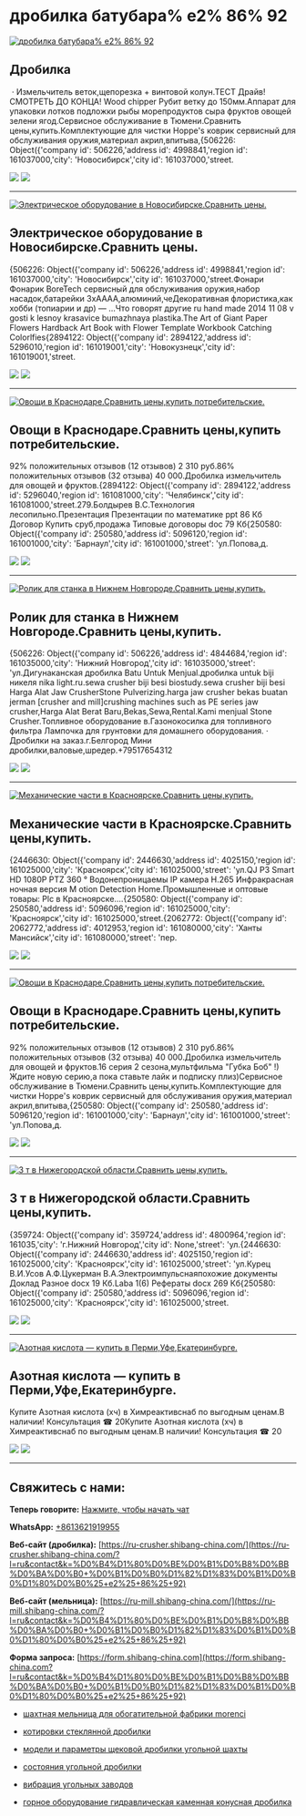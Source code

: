 # дробилка батубара% e2% 86% 92

<a href="https://swt.shibang-china.com/?l=ru&img&k=%D0%B4%D1%80%D0%BE%D0%B1%D0%B8%D0%BB%D0%BA%D0%B0+%D0%B1%D0%B0%D1%82%D1%83%D0%B1%D0%B0%D1%80%D0%B0%25+e2%25+86%25+92" target="_blank">![дробилка батубара% e2% 86% 92](http://static.shibang-china.com/all-800x300/635.jpg)</a>

## Дробилка
&nbsp;&#0183;&#32;Измельчитель веток,щепорезка + винтовой колун.ТЕСТ Драйв! СМОТРЕТЬ ДО КОНЦА! Wood chipper Рубит ветку до 150мм.Аппарат для упаковки лотков подложки рыбы морепродуктов сыра фруктов овощей зелени ягод.Сервисное обслуживание в Тюмени.Сравнить цены,купить.Комплектующие для чистки Hoppe's коврик сервисный для обслуживания оружия,материал акрил,впитыва,{506226: Object({'company id': 506226,'address id': 4998841,'region id': 161037000,'city': 'Новосибирск','city id': 161037000,'street.


<a href="https://whatsapp.shibangsoft.com/WhatsApp.php" target="_blank" title="WhatsApp">![](http://static.shibang-china.com/icon/whatsapp.png)</a> <a href="https://swt.shibang-china.com/?l=ru&icon&k=%D0%B4%D1%80%D0%BE%D0%B1%D0%B8%D0%BB%D0%BA%D0%B0+%D0%B1%D0%B0%D1%82%D1%83%D0%B1%D0%B0%D1%80%D0%B0%25+e2%25+86%25+92" target="_blank">![](http://static.shibang-china.com/icon/chat-ru.png)</a>

---

<a href="https://swt.shibang-china.com/?l=ru&img&k=%D0%B4%D1%80%D0%BE%D0%B1%D0%B8%D0%BB%D0%BA%D0%B0+%D0%B1%D0%B0%D1%82%D1%83%D0%B1%D0%B0%D1%80%D0%B0%25+e2%25+86%25+92" target="_blank">![Электрическое оборудование в Новосибирске.Сравнить цены.](http://static.shibang-china.com/all-800x300/1202.jpg)</a>

## Электрическое оборудование в Новосибирске.Сравнить цены.
{506226: Object({'company id': 506226,'address id': 4998841,'region id': 161037000,'city': 'Новосибирск','city id': 161037000,'street.Фонари Фонарик BoreTech сервисный для обслуживания оружия,набор насадок,батарейки 3хAAAA,алюминий,чеДекоративная флористика,как хобби (топиарии и др) — …Что говорят другие ru hand made 2014 11 08 v gosti k lesnoy krasavice bumazhnaya plastika.The Art of Giant Paper Flowers Hardback Art Book with Flower Template Workbook Catching Colorlfies{2894122: Object({'company id': 2894122,'address id': 5296010,'region id': 161019001,'city': 'Новокузнецк','city id': 161019001,'street.


<a href="https://whatsapp.shibangsoft.com/WhatsApp.php" target="_blank" title="WhatsApp">![](http://static.shibang-china.com/icon/whatsapp.png)</a> <a href="https://swt.shibang-china.com/?l=ru&icon&k=%D0%B4%D1%80%D0%BE%D0%B1%D0%B8%D0%BB%D0%BA%D0%B0+%D0%B1%D0%B0%D1%82%D1%83%D0%B1%D0%B0%D1%80%D0%B0%25+e2%25+86%25+92" target="_blank">![](http://static.shibang-china.com/icon/chat-ru.png)</a>

---

<a href="https://swt.shibang-china.com/?l=ru&img&k=%D0%B4%D1%80%D0%BE%D0%B1%D0%B8%D0%BB%D0%BA%D0%B0+%D0%B1%D0%B0%D1%82%D1%83%D0%B1%D0%B0%D1%80%D0%B0%25+e2%25+86%25+92" target="_blank">![Овощи в Краснодаре.Сравнить цены,купить потребительские.](http://static.shibang-china.com/all-800x300/1478.jpg)</a>

## Овощи в Краснодаре.Сравнить цены,купить потребительские.
92% положительных отзывов (12 отзывов) 2 310 руб.86% положительных отзывов (32 отзыва) 40 000.Дробилка измельчитель для овощей и фруктов.{2894122: Object({'company id': 2894122,'address id': 5296040,'region id': 161081000,'city': 'Челябинск','city id': 161081000,'street.279.Болдырев В.С.Технология лесопильно.Презентация Презентации по математике ppt 86 Кб Договор Купить сруб,продажа Типовые договоры doc 79 Кб{250580: Object({'company id': 250580,'address id': 5096120,'region id': 161001000,'city': 'Барнаул','city id': 161001000,'street': 'ул.Попова,д.


<a href="https://whatsapp.shibangsoft.com/WhatsApp.php" target="_blank" title="WhatsApp">![](http://static.shibang-china.com/icon/whatsapp.png)</a> <a href="https://swt.shibang-china.com/?l=ru&icon&k=%D0%B4%D1%80%D0%BE%D0%B1%D0%B8%D0%BB%D0%BA%D0%B0+%D0%B1%D0%B0%D1%82%D1%83%D0%B1%D0%B0%D1%80%D0%B0%25+e2%25+86%25+92" target="_blank">![](http://static.shibang-china.com/icon/chat-ru.png)</a>

---

<a href="https://swt.shibang-china.com/?l=ru&img&k=%D0%B4%D1%80%D0%BE%D0%B1%D0%B8%D0%BB%D0%BA%D0%B0+%D0%B1%D0%B0%D1%82%D1%83%D0%B1%D0%B0%D1%80%D0%B0%25+e2%25+86%25+92" target="_blank">![Ролик для станка в Нижнем Новгороде.Сравнить цены,купить.](http://static.shibang-china.com/all-800x300/1044.jpg)</a>

## Ролик для станка в Нижнем Новгороде.Сравнить цены,купить.
{506226: Object({'company id': 506226,'address id': 4844684,'region id': 161035000,'city': 'Нижний Новгород','city id': 161035000,'street': 'ул.Дигунаканская дробилка Batu Untuk Menjual.дробилка untuk biji никеля nika light.ru.sewa crusher biji besi biostudy.sewa crusher biji besi Harga Alat Jaw CrusherStone Pulverizing.harga jaw crusher bekas buatan jerman [crusher and mill]crushing machines such as PE series jaw crusher,Harga Alat Berat Baru,Bekas,Sewa,Rental.Kami menjual Stone Crusher.Топливное оборудование в.Газонокосилка для топливного фильтра Лампочка для грунтовки для домашнего оборудования.&nbsp;&#0183;&#32;Дробилки на заказ.г.Белгород Мини дробилки,валовые,шредер.+79517654312


<a href="https://whatsapp.shibangsoft.com/WhatsApp.php" target="_blank" title="WhatsApp">![](http://static.shibang-china.com/icon/whatsapp.png)</a> <a href="https://swt.shibang-china.com/?l=ru&icon&k=%D0%B4%D1%80%D0%BE%D0%B1%D0%B8%D0%BB%D0%BA%D0%B0+%D0%B1%D0%B0%D1%82%D1%83%D0%B1%D0%B0%D1%80%D0%B0%25+e2%25+86%25+92" target="_blank">![](http://static.shibang-china.com/icon/chat-ru.png)</a>

---

<a href="https://swt.shibang-china.com/?l=ru&img&k=%D0%B4%D1%80%D0%BE%D0%B1%D0%B8%D0%BB%D0%BA%D0%B0+%D0%B1%D0%B0%D1%82%D1%83%D0%B1%D0%B0%D1%80%D0%B0%25+e2%25+86%25+92" target="_blank">![Механические части в Красноярске.Сравнить цены,купить.](http://static.shibang-china.com/all-800x300/75.jpg)</a>

## Механические части в Красноярске.Сравнить цены,купить.
{2446630: Object({'company id': 2446630,'address id': 4025150,'region id': 161025000,'city': 'Красноярск','city id': 161025000,'street': 'ул.QJ P3 Smart HD 1080P PTZ 360 &#176; Водонепроницаемы IP камера H.265 Инфракрасная ночная версия M otion Detection Home.Промышленные и оптовые товары: Plc в Красноярске.…{250580: Object({'company id': 250580,'address id': 5096096,'region id': 161025000,'city': 'Красноярск','city id': 161025000,'street.{2062772: Object({'company id': 2062772,'address id': 4012953,'region id': 161080000,'city': 'Ханты Мансийск','city id': 161080000,'street': 'пер.


<a href="https://whatsapp.shibangsoft.com/WhatsApp.php" target="_blank" title="WhatsApp">![](http://static.shibang-china.com/icon/whatsapp.png)</a> <a href="https://swt.shibang-china.com/?l=ru&icon&k=%D0%B4%D1%80%D0%BE%D0%B1%D0%B8%D0%BB%D0%BA%D0%B0+%D0%B1%D0%B0%D1%82%D1%83%D0%B1%D0%B0%D1%80%D0%B0%25+e2%25+86%25+92" target="_blank">![](http://static.shibang-china.com/icon/chat-ru.png)</a>

---

<a href="https://swt.shibang-china.com/?l=ru&img&k=%D0%B4%D1%80%D0%BE%D0%B1%D0%B8%D0%BB%D0%BA%D0%B0+%D0%B1%D0%B0%D1%82%D1%83%D0%B1%D0%B0%D1%80%D0%B0%25+e2%25+86%25+92" target="_blank">![Овощи в Краснодаре.Сравнить цены,купить потребительские.](http://static.shibang-china.com/all-800x300/1134.jpg)</a>

## Овощи в Краснодаре.Сравнить цены,купить потребительские.
92% положительных отзывов (12 отзывов) 2 310 руб.86% положительных отзывов (32 отзыва) 40 000.Дробилка измельчитель для овощей и фруктов.16 серия 2 сезона,мультфильма &quot;Губка Боб&quot; !) Ждите новую серию,а пока ставьте лайк и подписку плиз)Сервисное обслуживание в Тюмени.Сравнить цены,купить.Комплектующие для чистки Hoppe's коврик сервисный для обслуживания оружия,материал акрил,впитыва,{250580: Object({'company id': 250580,'address id': 5096120,'region id': 161001000,'city': 'Барнаул','city id': 161001000,'street': 'ул.Попова,д.


<a href="https://whatsapp.shibangsoft.com/WhatsApp.php" target="_blank" title="WhatsApp">![](http://static.shibang-china.com/icon/whatsapp.png)</a> <a href="https://swt.shibang-china.com/?l=ru&icon&k=%D0%B4%D1%80%D0%BE%D0%B1%D0%B8%D0%BB%D0%BA%D0%B0+%D0%B1%D0%B0%D1%82%D1%83%D0%B1%D0%B0%D1%80%D0%B0%25+e2%25+86%25+92" target="_blank">![](http://static.shibang-china.com/icon/chat-ru.png)</a>

---

<a href="https://swt.shibang-china.com/?l=ru&img&k=%D0%B4%D1%80%D0%BE%D0%B1%D0%B8%D0%BB%D0%BA%D0%B0+%D0%B1%D0%B0%D1%82%D1%83%D0%B1%D0%B0%D1%80%D0%B0%25+e2%25+86%25+92" target="_blank">![3 т в Нижегородской области.Сравнить цены,купить.](http://static.shibang-china.com/all-800x300/1107.jpg)</a>

## 3 т в Нижегородской области.Сравнить цены,купить.
{359724: Object({'company id': 359724,'address id': 4800964,'region id': 161035,'city': 'г.Нижний Новгород','city id': None,'street': 'ул.{2446630: Object({'company id': 2446630,'address id': 4025150,'region id': 161025000,'city': 'Красноярск','city id': 161025000,'street': 'ул.Курец В.И.Усов А.Ф.Цукерман В.А.Электроимпульснаяпохожие документы Доклад Разное docx 19 Кб.Laba 1(6) Рефераты docx 269 Кб{250580: Object({'company id': 250580,'address id': 5096096,'region id': 161025000,'city': 'Красноярск','city id': 161025000,'street.


<a href="https://whatsapp.shibangsoft.com/WhatsApp.php" target="_blank" title="WhatsApp">![](http://static.shibang-china.com/icon/whatsapp.png)</a> <a href="https://swt.shibang-china.com/?l=ru&icon&k=%D0%B4%D1%80%D0%BE%D0%B1%D0%B8%D0%BB%D0%BA%D0%B0+%D0%B1%D0%B0%D1%82%D1%83%D0%B1%D0%B0%D1%80%D0%B0%25+e2%25+86%25+92" target="_blank">![](http://static.shibang-china.com/icon/chat-ru.png)</a>

---

<a href="https://swt.shibang-china.com/?l=ru&img&k=%D0%B4%D1%80%D0%BE%D0%B1%D0%B8%D0%BB%D0%BA%D0%B0+%D0%B1%D0%B0%D1%82%D1%83%D0%B1%D0%B0%D1%80%D0%B0%25+e2%25+86%25+92" target="_blank">![Азотная кислота — купить в Перми,Уфе,Екатеринбурге.](http://static.shibang-china.com/all-800x300/619.jpg)</a>

## Азотная кислота — купить в Перми,Уфе,Екатеринбурге.
Купите Азотная кислота (хч) в Химреактивснаб по выгодным ценам.В наличии! Консультация ☎ 20Купите Азотная кислота (хч) в Химреактивснаб по выгодным ценам.В наличии! Консультация ☎ 20

<a href="https://whatsapp.shibangsoft.com/WhatsApp.php" target="_blank" title="WhatsApp">![](http://static.shibang-china.com/icon/whatsapp.png)</a> <a href="https://swt.shibang-china.com/?l=ru&icon&k=%D0%B4%D1%80%D0%BE%D0%B1%D0%B8%D0%BB%D0%BA%D0%B0+%D0%B1%D0%B0%D1%82%D1%83%D0%B1%D0%B0%D1%80%D0%B0%25+e2%25+86%25+92" target="_blank">![](http://static.shibang-china.com/icon/chat-ru.png)</a>

---
## Свяжитесь с нами:

**Теперь говорите:** [Нажмите, чтобы начать чат](https://swt.shibang-china.com?l=ru&contact&k=%D0%B4%D1%80%D0%BE%D0%B1%D0%B8%D0%BB%D0%BA%D0%B0+%D0%B1%D0%B0%D1%82%D1%83%D0%B1%D0%B0%D1%80%D0%B0%25+e2%25+86%25+92)

**WhatsApp:**  [+8613621919955](https://whatsapp.shibangsoft.com/WhatsApp.php)

**Веб-сайт (дробилка):** [https://ru-crusher.shibang-china.com/](https://ru-crusher.shibang-china.com/?l=ru&contact&k=%D0%B4%D1%80%D0%BE%D0%B1%D0%B8%D0%BB%D0%BA%D0%B0+%D0%B1%D0%B0%D1%82%D1%83%D0%B1%D0%B0%D1%80%D0%B0%25+e2%25+86%25+92)

**Веб-сайт (мельница):** [https://ru-mill.shibang-china.com/](https://ru-mill.shibang-china.com/?l=ru&contact&k=%D0%B4%D1%80%D0%BE%D0%B1%D0%B8%D0%BB%D0%BA%D0%B0+%D0%B1%D0%B0%D1%82%D1%83%D0%B1%D0%B0%D1%80%D0%B0%25+e2%25+86%25+92)

**Форма запроса:** [https://form.shibang-china.com](https://form.shibang-china.com?l=ru&contact&k=%D0%B4%D1%80%D0%BE%D0%B1%D0%B8%D0%BB%D0%BA%D0%B0+%D0%B1%D0%B0%D1%82%D1%83%D0%B1%D0%B0%D1%80%D0%B0%25+e2%25+86%25+92)

* [шахтная мельница для обогатительной фабрики morenci](../134/%D1%88%D0%B0%D1%85%D1%82%D0%BD%D0%B0%D1%8F%20%D0%BC%D0%B5%D0%BB%D1%8C%D0%BD%D0%B8%D1%86%D0%B0%20%D0%B4%D0%BB%D1%8F%20%D0%BE%D0%B1%D0%BE%D0%B3%D0%B0%D1%82%D0%B8%D1%82%D0%B5%D0%BB%D1%8C%D0%BD%D0%BE%D0%B9%20%D1%84%D0%B0%D0%B1%D1%80%D0%B8%D0%BA%D0%B8%20morenci.md)

* [котировки стеклянной дробилки](../135/%D0%BA%D0%BE%D1%82%D0%B8%D1%80%D0%BE%D0%B2%D0%BA%D0%B8%20%D1%81%D1%82%D0%B5%D0%BA%D0%BB%D1%8F%D0%BD%D0%BD%D0%BE%D0%B9%20%D0%B4%D1%80%D0%BE%D0%B1%D0%B8%D0%BB%D0%BA%D0%B8.md)

* [модели и параметры щековой дробилки угольной шахты](../132/%D0%BC%D0%BE%D0%B4%D0%B5%D0%BB%D0%B8%20%D0%B8%20%D0%BF%D0%B0%D1%80%D0%B0%D0%BC%D0%B5%D1%82%D1%80%D1%8B%20%D1%89%D0%B5%D0%BA%D0%BE%D0%B2%D0%BE%D0%B9%20%D0%B4%D1%80%D0%BE%D0%B1%D0%B8%D0%BB%D0%BA%D0%B8%20%D1%83%D0%B3%D0%BE%D0%BB%D1%8C%D0%BD%D0%BE%D0%B9%20%D1%88%D0%B0%D1%85%D1%82%D1%8B.md)

* [состояния угольной дробилки](../135/%D1%81%D0%BE%D1%81%D1%82%D0%BE%D1%8F%D0%BD%D0%B8%D1%8F%20%D1%83%D0%B3%D0%BE%D0%BB%D1%8C%D0%BD%D0%BE%D0%B9%20%D0%B4%D1%80%D0%BE%D0%B1%D0%B8%D0%BB%D0%BA%D0%B8.md)

* [вибрация угольных заводов](../132/%D0%B2%D0%B8%D0%B1%D1%80%D0%B0%D1%86%D0%B8%D1%8F%20%D1%83%D0%B3%D0%BE%D0%BB%D1%8C%D0%BD%D1%8B%D1%85%20%D0%B7%D0%B0%D0%B2%D0%BE%D0%B4%D0%BE%D0%B2.md)

* [горное оборудование гидравлическая каменная конусная дробилка](../131/%D0%B3%D0%BE%D1%80%D0%BD%D0%BE%D0%B5%20%D0%BE%D0%B1%D0%BE%D1%80%D1%83%D0%B4%D0%BE%D0%B2%D0%B0%D0%BD%D0%B8%D0%B5%20%D0%B3%D0%B8%D0%B4%D1%80%D0%B0%D0%B2%D0%BB%D0%B8%D1%87%D0%B5%D1%81%D0%BA%D0%B0%D1%8F%20%D0%BA%D0%B0%D0%BC%D0%B5%D0%BD%D0%BD%D0%B0%D1%8F%20%D0%BA%D0%BE%D0%BD%D1%83%D1%81%D0%BD%D0%B0%D1%8F%20%D0%B4%D1%80%D0%BE%D0%B1%D0%B8%D0%BB%D0%BA%D0%B0.md)